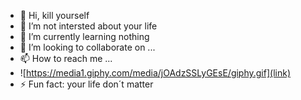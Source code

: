 - 👋 Hi, kill yourself
- 👀 I’m not intersted about your life
- 🌱 I’m currently learning nothing
- 💞️ I’m looking to collaborate on ...
- 📫 How to reach me ...
- ![https://media1.giphy.com/media/jOAdzSSLyGEsE/giphy.gif](link)
- ⚡ Fun fact: your life don´t matter

